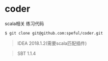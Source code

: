 # coder
scala相关 练习代码

```$ git clone git@github.com:speful/coder.git```

>IDEA 2018.1.2(需要scala匹配插件)

>SBT 1.1.4

